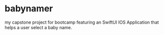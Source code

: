 # babynamer
my capstone project for bootcamp featuring an SwiftUI IOS Application that helps a user select a baby name.
